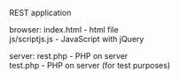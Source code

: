 REST application

browser:
index.html - html file <br>
js/scriptjs.js -  JavaScript with jQuery

server:
rest.php - PHP on server <br>
test.php - PHP on server (for test purposes)



